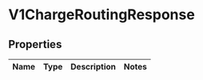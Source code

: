 
# V1ChargeRoutingResponse

## Properties
Name | Type | Description | Notes
------------ | ------------- | ------------- | -------------



